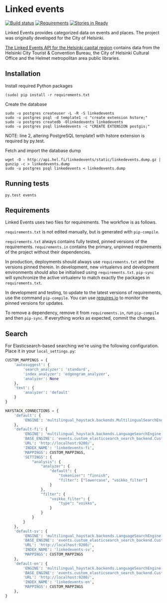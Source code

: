 # Linked events

[![Build status](https://travis-ci.org/City-of-Helsinki/linkedevents.svg)](https://travis-ci.org/City-of-Helsinki/linkedevents)
[![Requirements](https://requires.io/github/City-of-Helsinki/linkedevents/requirements.svg?branch=master)](https://requires.io/github/City-of-Helsinki/linkedevents/requirements/?branch=master)
[![Stories in Ready](https://badge.waffle.io/City-of-Helsinki/linkedevents.svg?label=ready&title=Ready)](http://waffle.io/City-of-Helsinki/linkedevents)

Linked Events provides categorized data on events and places. The project was originally developed for the City of Helsinki.

[The Linked Events API for the Helsinki capital region](http://api.hel.fi/linkedevents/) contains data from the Helsinki City Tourist & Convention Bureau, the City of Helsinki Cultural Office and the Helmet metropolitan area public libraries.


Installation
------------

Install required Python packages

```
(sudo) pip install -r requirements.txt
```

Create the database

```
sudo -u postgres createuser -L -R -S linkedevents
sudo -u postgres psql -d template1 -c "create extension hstore;"
sudo -u postgres createdb -Olinkedevents linkedevents
sudo -u postgres psql linkedevents -c "CREATE EXTENSION postgis;"
```

NOTE: line 2, altering PostgreSQL template1 with hstore extension is required by py.test. 

Fetch and import the database dump
```
wget -O - http://api.hel.fi/linkedevents/static/linkedevents.dump.gz | gunzip -c > linkedevents.dump
sudo -u postgres psql linkedevents < linkedevents.dump
```

Running tests
------------
```
py.test events
```

Requirements
------------

Linked Events uses two files for requirements. The workflow is as follows.

`requirements.txt` is not edited manually, but is generated
with `pip-compile`.

`requirements.txt` always contains fully tested, pinned versions
of the requirements. `requirements.in` contains the primary, unpinned
requirements of the project without their dependencies.

In production, deployments should always use `requirements.txt`
and the versions pinned therein. In development, new virtualenvs
and development environments should also be initialised using
`requirements.txt`. `pip-sync` will synchronize the active
virtualenv to match exactly the packages in `requirements.txt`.

In development and testing, to update to the latest versions
of requirements, use the command `pip-compile`. You can
use [requires.io](https://requires.io) to monitor the
pinned versions for updates.

To remove a dependency, remove it from `requirements.in`,
run `pip-compile` and then `pip-sync`. If everything works
as expected, commit the changes.


Search
------

For Elasticsearch-based searching we're using the following configuration.
Place it in your `local_settings.py`:

```python
CUSTOM_MAPPINGS = {
    'autosuggest': {
        'search_analyzer': 'standard',
        'index_analyzer': 'edgengram_analyzer',
        'analyzer': None
    },
    'text': {
        'analyzer': 'default'
    }
}

HAYSTACK_CONNECTIONS = {
    'default': {
        'ENGINE': 'multilingual_haystack.backends.MultilingualSearchEngine',
    },
    'default-fi': {
        'ENGINE': 'multilingual_haystack.backends.LanguageSearchEngine',
        'BASE_ENGINE': 'events.custom_elasticsearch_search_backend.CustomEsSearchEngine',
        'URL': 'http://localhost:9200/',
        'INDEX_NAME': 'linkedevents-fi',
        'MAPPINGS': CUSTOM_MAPPINGS,
        'SETTINGS': {
            "analysis": {
                "analyzer": {
                    "default": {
                        "tokenizer": "finnish",
                        "filter": ["lowercase", "voikko_filter"]
                    }
                },
                "filter": {
                    "voikko_filter": {
                        "type": "voikko",
                    }
                }
            }
        }
    },
    'default-sv': {
        'ENGINE': 'multilingual_haystack.backends.LanguageSearchEngine',
        'BASE_ENGINE': 'events.custom_elasticsearch_search_backend.CustomEsSearchEngine',
        'URL': 'http://localhost:9200/',
        'INDEX_NAME': 'linkedevents-sv',
        'MAPPINGS': CUSTOM_MAPPINGS
    },
    'default-en': {
        'ENGINE': 'multilingual_haystack.backends.LanguageSearchEngine',
        'BASE_ENGINE': 'events.custom_elasticsearch_search_backend.CustomEsSearchEngine',
        'URL': 'http://localhost:9200/',
        'INDEX_NAME': 'linkedevents-en',
        'MAPPINGS': CUSTOM_MAPPINGS
    },
}
```
